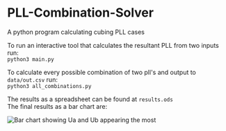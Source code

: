 # PLL-Combination-Solver
A python program calculating cubing PLL cases

To run an interactive tool that calculates the resultant PLL from two inputs run:\
```python3 main.py```

To calculate every possible combination of two pll's and output to `data/out.csv` run:\
```python3 all_combinations.py```

The results as a spreadsheet can be found at `results.ods`\
The final results as a bar chart are:

![Bar chart showing Ua and Ub appearing the most](bar-chart.svg)
